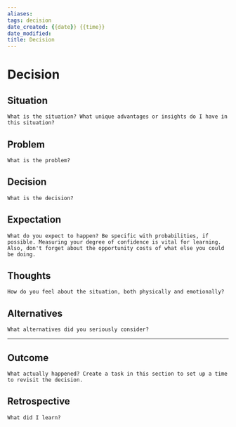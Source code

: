 ```yaml
---
aliases:
tags: decision
date_created: {{date}} {{time}}
date_modified: 
title: Decision
---
```


# Decision

## Situation

`What is the situation? What unique advantages or insights do I have in this situation?`

## Problem

`What is the problem?`

## Decision

`What is the decision?`

## Expectation

`What do you expect to happen? Be specific with probabilities, if possible. Measuring your degree of confidence is vital for learning. Also, don't forget about the opportunity costs of what else you could be doing.`

## Thoughts

`How do you feel about the situation, both physically and emotionally?`

## Alternatives

`What alternatives did you seriously consider?`

---

## Outcome

`What actually happened? Create a task in this section to set up a time to revisit the decision.`

## Retrospective

`What did I learn?`
